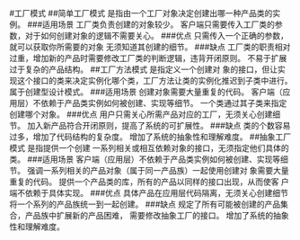 #工厂模式
##简单工厂模式
是指由一个工厂对象决定创建出哪一种产品类的实例。
###适用场景
工厂类负责创建的对象较少。
客户端只需要传入工厂类的参数，对于如何创建对象的逻辑不需要关心。
###优点
只需传入一个正确的参数，就可以获取你所需要的对象
无须知道其创建的细节。
###缺点
工厂类的职责相对过重，增加新的产品时需要修改工厂类的判断逻辑，违背开闭原则。
不易于扩展过于复杂的产品结构。
##工厂方法模式
是指定义一个创建对
象的接口，但让实现这个接口的类来决定实例化哪个类，工厂方法让类的实例化推迟到子类中进行。属于创建型设计模式。
###适用场景
创建对象需要大量重复的代码。
客户端（应用层）不依赖于产品类实例如何被创建、实现等细节。
一个类通过其子类来指定创建哪个对象。
###优点
用户只需关心所需产品对应的工厂，无须关心创建细节。
加入新产品符合开闭原则，提高了系统的可扩展性。
###缺点
类的个数容易过多，增加了代码结构的复杂度。
增加了系统的抽象性和理解难度。
##抽象工厂模式
是指提供一个创建
一系列相关或相互依赖对象的接口，无须指定他们具体的类。
###适用场景
客户端（应用层）不依赖于产品类实例如何被创建、实现等细节。
强调一系列相关的产品对象（属于同一产品族）一起使用创建对
象需要大量重复的代码。
提供一个产品类的库，所有的产品以同样的接口出现，从而使客
户端不依赖于具体实现。
###优点
具体产品在应用层代码隔离，无须关心创建细节
将一个系列的产品族统一到一起创建。
###缺点
规定了所有可能被创建的产品集合，产品族中扩展新的产品困难，
需要修改抽象工厂的接口。
增加了系统的抽象性和理解难度。

